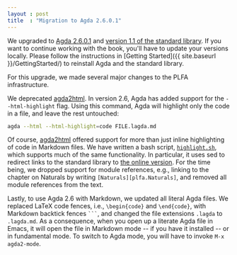 ```yaml
---
layout : post
title  : "Migration to Agda 2.6.0.1"
---
```


We upgraded to [Agda 2.6.0.1](https://github.com/agda/agda/releases/tag/v2.6.0.1) and [version 1.1 of the standard library](https://github.com/agda/agda-stdlib/releases/tag/v1.1). If you want to continue working with the book, you'll have to update your versions locally. Please follow the instructions in [Getting Started]({{ site.baseurl }}/GettingStarted/) to reinstall Agda and the standard library.

<!--more-->

For this upgrade, we made several major changes to the PLFA infrastructure.

We deprecated [agda2html](https://github.com/wenkokke/agda2html). In version 2.6, Agda has added support for the `--html-highlight` flag. Using this command, Agda will highlight only the code in a file, and leave the rest untouched:
```bash
agda --html --html-highlight=code FILE.lagda.md
```
Of course, [agda2html](https://github.com/wenkokke/agda2html) offered support for more than just inline highlighting of code in Markdown files. We have written a bash script, [`highlight.sh`](https://github.com/plfa/plfa.github.io/blob/dev/highlight.sh), which supports much of the same functionality. In particular, it uses sed to redirect links to the standard library to [the online version](https://agda.github.io/agda-stdlib/README.html). For the time being, we dropped support for module references, e.g., linking to the chapter on Naturals by writing `[Naturals][plfa.Naturals]`, and removed all module references from the text.

Lastly, to use Agda 2.6 with Markdown, we updated all literal Agda files. We replaced LaTeX code fences, i.e., `\begin{code}` and `\end{code}`, with Markdown backtick fences ```` ``` ````, and changed the file extensions `.lagda` to `.lagda.md`. As a consequence, when you open up a literate Agda file in Emacs, it will open the file in Markdown mode -- if you have it installed -- or in fundamental mode. To switch to Agda mode, you will have to invoke `M-x agda2-mode`.
